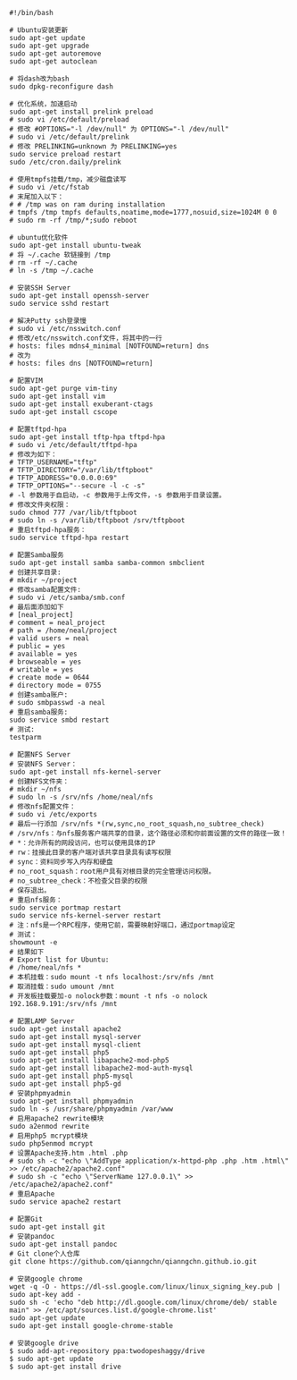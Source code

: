 <!---title:Ubuntu系统安装配置指南-->
<!---category:个人笔记-->
<!---tags:ubuntu-->
<!---time:2015-05-05-->

    #!/bin/bash

    # Ubuntu安装更新
    sudo apt-get update
    sudo apt-get upgrade
    sudo apt-get autoremove
    sudo apt-get autoclean

    # 将dash改为bash
    sudo dpkg-reconfigure dash

    # 优化系统，加速启动
    sudo apt-get install prelink preload
    # sudo vi /etc/default/preload
    # 修改 #OPTIONS="-l /dev/null" 为 OPTIONS="-l /dev/null"
    # sudo vi /etc/default/prelink
    # 修改 PRELINKING=unknown 为 PRELINKING=yes
    sudo service preload restart
    sudo /etc/cron.daily/prelink

    # 使用tmpfs挂载/tmp，减少磁盘读写
    # sudo vi /etc/fstab
    # 末尾加入以下：
    # # /tmp was on ram during installation
    # tmpfs /tmp tmpfs defaults,noatime,mode=1777,nosuid,size=1024M 0 0
    # sudo rm -rf /tmp/*;sudo reboot

    # ubuntu优化软件
    sudo apt-get install ubuntu-tweak
    # 将 ~/.cache 软链接到 /tmp
    # rm -rf ~/.cache
    # ln -s /tmp ~/.cache

    # 安装SSH Server
    sudo apt-get install openssh-server
    sudo service sshd restart

    # 解决Putty ssh登录慢
    # sudo vi /etc/nsswitch.conf
    # 修改/etc/nsswitch.conf文件，将其中的一行
    # hosts: files mdns4_minimal [NOTFOUND=return] dns
    # 改为
    # hosts: files dns [NOTFOUND=return]

    # 配置VIM
    sudo apt-get purge vim-tiny
    sudo apt-get install vim
    sudo apt-get install exuberant-ctags
    sudo apt-get install cscope

    # 配置tftpd-hpa
    sudo apt-get install tftp-hpa tftpd-hpa
    # sudo vi /etc/default/tftpd-hpa
    # 修改为如下：
    # TFTP_USERNAME="tftp"
    # TFTP_DIRECTORY="/var/lib/tftpboot"
    # TFTP_ADDRESS="0.0.0.0:69"
    # TFTP_OPTIONS="--secure -l -c -s"
    # -l 参数用于自启动，-c 参数用于上传文件，-s 参数用于目录设置。
    # 修改文件夹权限：
    sudo chmod 777 /var/lib/tftpboot
    # sudo ln -s /var/lib/tftpboot /srv/tftpboot
    # 重启tftpd-hpa服务：
    sudo service tftpd-hpa restart

    # 配置Samba服务
    sudo apt-get install samba samba-common smbclient
    # 创建共享目录:
    # mkdir ~/project
    # 修改samba配置文件:
    # sudo vi /etc/samba/smb.conf
    # 最后面添加如下
    # [neal_project]
    # comment = neal_project
    # path = /home/neal/project
    # valid users = neal
    # public = yes
    # available = yes
    # browseable = yes
    # writable = yes
    # create mode = 0644
    # directory mode = 0755
    # 创建samba账户:
    # sudo smbpasswd -a neal
    # 重启samba服务:
    sudo service smbd restart
    # 测试:
    testparm

    # 配置NFS Server
    # 安装NFS Server：
    sudo apt-get install nfs-kernel-server
    # 创建NFS文件夹：
    # mkdir ~/nfs
    # sudo ln -s /srv/nfs /home/neal/nfs
    # 修改nfs配置文件：
    # sudo vi /etc/exports
    # 最后一行添加 /srv/nfs *(rw,sync,no_root_squash,no_subtree_check)
    # /srv/nfs：与nfs服务客户端共享的目录，这个路径必须和你前面设置的文件的路径一致！
    # *：允许所有的网段访问，也可以使用具体的IP
    # rw：挂接此目录的客户端对该共享目录具有读写权限
    # sync：资料同步写入内存和硬盘
    # no_root_squash：root用户具有对根目录的完全管理访问权限。
    # no_subtree_check：不检查父目录的权限
    # 保存退出。
    # 重启nfs服务：
    sudo service portmap restart
    sudo service nfs-kernel-server restart
    # 注：nfs是一个RPC程序，使用它前，需要映射好端口，通过portmap设定
    # 测试：
    showmount -e
    # 结果如下
    # Export list for Ubuntu:
    # /home/neal/nfs *
    # 本机挂载：sudo mount -t nfs localhost:/srv/nfs /mnt
    # 取消挂载：sudo umount /mnt
    # 开发板挂载要加-o nolock参数：mount -t nfs -o nolock 192.168.9.191:/srv/nfs /mnt

    # 配置LAMP Server
    sudo apt-get install apache2
    sudo apt-get install mysql-server
    sudo apt-get install mysql-client
    sudo apt-get install php5
    sudo apt-get install libapache2-mod-php5
    sudo apt-get install libapache2-mod-auth-mysql
    sudo apt-get install php5-mysql
    sudo apt-get install php5-gd
    # 安装phpmyadmin
    sudo apt-get install phpmyadmin
    sudo ln -s /usr/share/phpmyadmin /var/www
    # 启用apache2 rewrite模块
    sudo a2enmod rewrite
    # 启用php5 mcrypt模块
    sudo php5enmod mcrypt
    # 设置Apache支持.htm .html .php
    # sudo sh -c "echo \"AddType application/x-httpd-php .php .htm .html\" >> /etc/apache2/apache2.conf"
    # sudo sh -c "echo \"ServerName 127.0.0.1\" >> /etc/apache2/apache2.conf"
    # 重启Apache
    sudo service apache2 restart

    # 配置Git
    sudo apt-get install git
    # 安装pandoc
    sudo apt-get install pandoc
    # Git clone个人仓库
    git clone https://github.com/qianngchn/qianngchn.github.io.git

    # 安装google chrome
    wget -q -O - https://dl-ssl.google.com/linux/linux_signing_key.pub | sudo apt-key add -
    sudo sh -c 'echo "deb http://dl.google.com/linux/chrome/deb/ stable main" >> /etc/apt/sources.list.d/google-chrome.list'
    sudo apt-get update
    sudo apt-get install google-chrome-stable

    # 安装google drive
    $ sudo add-apt-repository ppa:twodopeshaggy/drive
    $ sudo apt-get update
    $ sudo apt-get install drive
